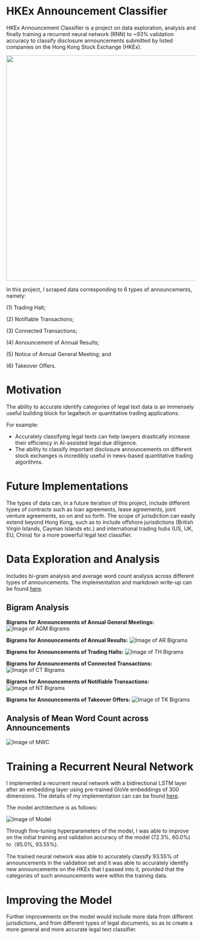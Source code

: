 # HKEx Announcement Classifier

HKEx Announcement Classifier is a project on data exploration, analysis and finally training a recurrent neural network (RNN) to ~93% validation accuracy to classify disclosure announcements submitted by listed companies on the Hong Kong Stock Exchange (HKEx).

<img src="/images/prediction.png" width="600">

In this project, I scraped data corresponding to 6 types of announcements, namely:

(1) Trading Halt; 

(2) Notifiable Transactions; 

(3) Connected Transactions; 

(4) Announcement of Annual Results; 

(5) Notice of Annual General Meeting; and 

(6) Takeover Offers.

# Motivation 
The ability to accurate identify categories of legal text data is an immensely useful building block for legaltech or quantitative trading applications. 

For example: 
- Accurately classifying legal texts can help lawyers drastically increase their efficiency in AI-assisted legal due diligence. 
- The ability to classify important disclosure announcements on different stock exchanges is incredibly useful in news-based quantitative trading algorithms. 

# Future Implementations
The types of data can, in a future iteration of this project, include different types of contracts such as loan agreements, lease agreements, joint venture agreements, so on and so forth. The scope of jurisdiction can easily extend beyond Hong Kong, such as to include offshore jurisdictions (British Virgin Islands, Cayman Islands etc.) and international trading hubs (US, UK, EU, China) for a more powerful legal text classifier. 

# Data Exploration and Analysis
Includes bi-gram analysis and average word count analysis across different types of announcements. The implementation and markdown write-up can be found <a href='Data%20Exploration%20for%20HKEX%20Announcements.ipynb'>here</a>.

## Bigram Analysis
**Bigrams for Announcements of Annual General Meetings:**
![Image of AGM Bigrams](/images/bigrams_agm.png)

**Bigrams for Announcements of Annual Results:**
![Image of AR Bigrams](/images/bigrams_ar.png)

**Bigrams for Announcements of Trading Halts:**
![Image of TH Bigrams](/images/bigrams_th.png)

**Bigrams for Announcements of Connected Transactions:**
![Image of CT Bigrams](/images/bigrams_cct.png)

**Bigrams for Announcements of Notifiable Transactions:**
![Image of NT Bigrams](/images/bigrams_nt.png)

**Bigrams for Announcements of Takeover Offers:**
![Image of TK Bigrams](/images/bigrams_tk.png)

## Analysis of Mean Word Count across Announcements
![Image of MWC](/images/word_count_comparison.png)

# Training a Recurrent Neural Network 
I implemented a recurrent neural network with a bidirectional LSTM layer after an embedding layer using pre-trained GloVe embeddings of 300 dimensions. The details of my implementation can can be found <a href='HKEX_Announcement_Classifier.ipynb'>here</a>.

The model architecture is as follows: 

![Image of Model](/images/model.png)

Through fine-tuning hyperparameters of the model, I was able to improve on the initial training and validation accuracy of the model (72.3%, 60.0%) to（95.0%, 93.55%).

The trained neural network was able to accurately classify 93.55% of announcements in the validation set and it was able to accurately identify new announcements on the HKEx that I passed into it, provided that the categories of such announcements were within the training data. 

# Improving the Model 
Further improvements on the model would include more data from different jurisdictions, and from different types of legal documents, so as to create a more general and more accurate legal text classifier.

